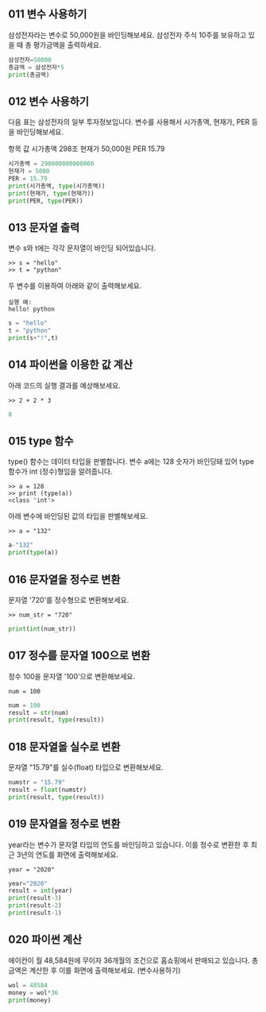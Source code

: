 ## 011 변수 사용하기
삼성전자라는 변수로 50,000원을 바인딩해보세요. 삼성전자 주식 10주를 보유하고 있을 때 총 평가금액을 출력하세요.
```python
삼성전자=50000
총금액 = 삼성전자*5
print(총금액)
```

## 012 변수 사용하기
다음 표는 삼성전자의 일부 투자정보입니다. 변수를 사용해서 시가총액, 현재가, PER 등을 바인딩해보세요.

항목	값
시가총액	298조
현재가	50,000원
PER	15.79
```python
시가총액 = 298000000000000
현재가 = 5000
PER = 15.79
print(시가총액, type(시가총액))
print(현재가, type(현재가))
print(PER, type(PER))
```
## 013 문자열 출력
변수 s와 t에는 각각 문자열이 바인딩 되어있습니다.
```
>> s = "hello"
>> t = "python"
```
두 변수를 이용하여 아래와 같이 출력해보세요.
```
실행 예:
hello! python
```
```python
s = "hello"
t = "python"
print(s+"!",t)
```

## 014 파이썬을 이용한 값 계산
아래 코드의 실행 결과를 예상해보세요.
```
>> 2 + 2 * 3 
```
```python
8
```

## 015 type 함수
type() 함수는 데이터 타입을 판별합니다. 변수 a에는 128 숫자가 바인딩돼 있어 type 함수가 int (정수)형임을 알려줍니다.
```
>> a = 128
>> print (type(a))
<class 'int'>
```
아래 변수에 바인딩된 값의 타입을 판별해보세요.
```
>> a = "132"
```
```python
a-"132"
print(type(a))
```

## 016 문자열을 정수로 변환
문자열 '720'를 정수형으로 변환해보세요.
```
>> num_str = "720"
```
```python
print(int(num_str))

```

## 017 정수를 문자열 100으로 변환
정수 100을 문자열 '100'으로 변환해보세요.
```
num = 100
```
```python
num = 100
result = str(num)
print(result, type(result))
```

## 018 문자열을 실수로 변환
문자열 "15.79"를 실수(float) 타입으로 변환해보세요.
```python
numstr = "15.79"
result = float(numstr)
print(result, type(result))
```

## 019 문자열을 정수로 변환
year라는 변수가 문자열 타입의 연도를 바인딩하고 있습니다. 이를 정수로 변환한 후 최근 3년의 연도를 화면에 출력해보세요.
```
year = "2020"
```
```python
year="2020"
result = int(year)
print(result-3)
print(result-2)
print(result-1)
```

## 020 파이썬 계산
에이컨이 월 48,584원에 무이자 36개월의 조건으로 홈쇼핑에서 판매되고 있습니다. 총 금액은 계산한 후 이를 화면에 출력해보세요. (변수사용하기)
```python
wol = 48584
money = wol*36
print(money)
```

